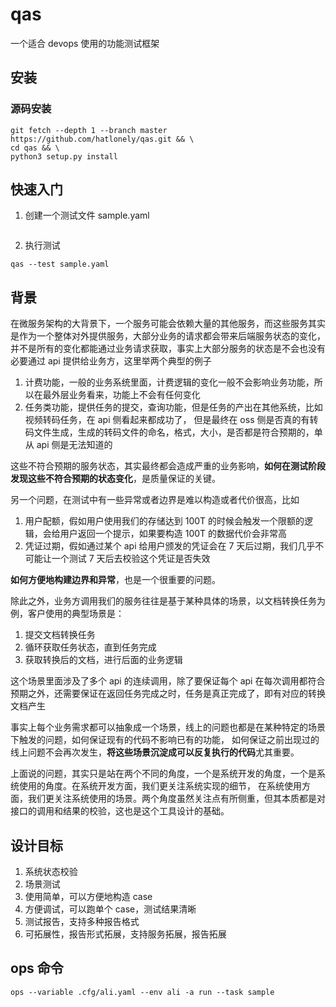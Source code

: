 # qas

一个适合 devops 使用的功能测试框架

## 安装

### 源码安装

```shell
git fetch --depth 1 --branch master https://github.com/hatlonely/qas.git && \
cd qas && \
python3 setup.py install
```

## 快速入门

1. 创建一个测试文件 sample.yaml

```yaml

```

2. 执行测试

```shell
qas --test sample.yaml
```

## 背景

在微服务架构的大背景下，一个服务可能会依赖大量的其他服务，而这些服务其实是作为一个整体对外提供服务，大部分业务的请求都会带来后端服务状态的变化，
并不是所有的变化都能通过业务请求获取，事实上大部分服务的状态是不会也没有必要通过 api 提供给业务方，这里举两个典型的例子

1. 计费功能，一般的业务系统里面，计费逻辑的变化一般不会影响业务功能，所以在最外层业务看来，功能上不会有任何变化
2. 任务类功能，提供任务的提交，查询功能，但是任务的产出在其他系统，比如视频转码任务，在 api 侧看起来都成功了，
   但是最终在 oss 侧是否真的有转码文件生成，生成的转码文件的命名，格式，大小，是否都是符合预期的，单从 api 侧是无法知道的

这些不符合预期的服务状态，其实最终都会造成严重的业务影响，**如何在测试阶段发现这些不符合预期的状态变化**，是质量保证的关键。

另一个问题，在测试中有一些异常或者边界是难以构造或者代价很高，比如

1. 用户配额，假如用户使用我们的存储达到 100T 的时候会触发一个限额的逻辑，会给用户返回一个提示，如果要构造 100T 的数据代价会非常高
2. 凭证过期，假如通过某个 api 给用户颁发的凭证会在 7 天后过期，我们几乎不可能让一个测试 7 天后去校验这个凭证是否失效

**如何方便地构建边界和异常**，也是一个很重要的问题。

除此之外，业务方调用我们的服务往往是基于某种具体的场景，以文档转换任务为例，客户使用的典型场景是：

1. 提交文档转换任务
2. 循环获取任务状态，直到任务完成
3. 获取转换后的文档，进行后面的业务逻辑

这个场景里面涉及了多个 api 的连续调用，除了要保证每个 api 在每次调用都符合预期之外，还需要保证在返回任务完成之时，任务是真正完成了，即有对应的转换文档产生

事实上每个业务需求都可以抽象成一个场景，线上的问题也都是在某种特定的场景下触发的问题，如何保证现有的代码不影响已有的功能，
如何保证之前出现过的线上问题不会再次发生，**将这些场景沉淀成可以反复执行的代码**尤其重要。

上面说的问题，其实只是站在两个不同的角度，一个是系统开发的角度，一个是系统使用的角度。在系统开发方面，我们更关注系统实现的细节，
在系统使用方面，我们更关注系统使用的场景。两个角度虽然关注点有所侧重，但其本质都是对接口的调用和结果的校验，这也是这个工具设计的基础。

## 设计目标

1. 系统状态校验
2. 场景测试
3. 使用简单，可以方便地构造 case
4. 方便调试，可以跑单个 case，测试结果清晰
5. 测试报告，支持多种报告格式
6. 可拓展性，报告形式拓展，支持服务拓展，报告拓展

## ops 命令

```shell
ops --variable .cfg/ali.yaml --env ali -a run --task sample
```
